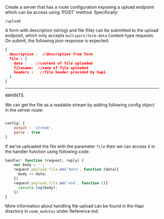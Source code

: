 Create a server that has a route configuration exposing a upload endpoint which can be access using 'POST' method. Specifically:

```
/upload
```

A form with description (string) and file (file) can be submitted to the upload endpoint, which only accepts ```multipart/form-data``` content-type requests. On submit, the following json response is expected:

```json
{
  description :  //description from form
  file : {
    data :    //content of file uploaded
    filename:  //name of file uploaded
    headers :   //file header provided by hapi
  }
}
```

-----------------------------------------------------------------
##HINTS

We can get the file as a readable stream by adding following config object in the server route:

```js

config: {
    output : 'stream',
    parse : true
}

```

If we've uploaded the file with the parameter ```file``` then we can access it in the handler function using following code:

```js
handler: function (request, reply) {
    var body = '';
    request.payload.file.on('data', function (data){
      body += data;
    })
    request.payload.file.on('end', function (){
      console.log(body);
    })
}

```

More information about handling file upload can be found in the Hapi directory in `node_modules` under Reference.md.

